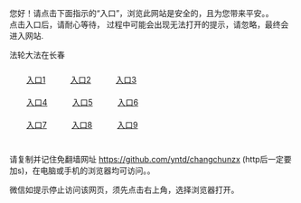 您好！请点击下面指示的“入口”，浏览此网站是安全的，且为您带来平安。。 <br/>
点击入口后，请耐心等待， 过程中可能会出现无法打开的提示，请忽略，最终会进入网站. </br>

法轮大法在长春<br/>
<div style="padding:10px"><a style="margin:20px" target="_blank" href="https://d2dpla3t1wnezt.cloudfront.net/2Qpsp?tsrdczfy" id="ccLink1" rel="nofollow">入口1</a> <a target="_blank" style="margin:20px" href="https://d2fuwxosrv8bdk.cloudfront.net/2Qpsp?hhrewln" id="ccLink2" rel="nofollow">入口2</a> <a style="margin:20px" target="_blank" href="https://dxk7a91cw2nrd.cloudfront.net/2Qpsp?ktxdvctj" id="ccLink3" rel="nofollow">入口3</a></div>

<div style="padding:10px" ><a style="margin:20px" target="_blank" href="https://d2dpla3t1wnezt.cloudfront.net/2Qpsp?tsrdczfy" id="ccLink4" rel="nofollow">入口4</a> <a style="margin:20px" href="https://d2fuwxosrv8bdk.cloudfront.net/2Qpsp?hhrewln" target="_blank" id="ccLink5" rel="nofollow">入口5</a> <a style="margin:20px" href="https://dxk7a91cw2nrd.cloudfront.net/2Qpsp?ktxdvctj" target="_blank" id="ccLink6" rel="nofollow">入口6</a></div>

<div style="padding:10px"><a style="margin:20px" target="_blank" href="https://d2dpla3t1wnezt.cloudfront.net/2Qpsp?tsrdczfy" id="ccLink7" rel="nofollow">入口7</a> <a style="margin:20px" href="https://d2fuwxosrv8bdk.cloudfront.net/2Qpsp?hhrewln" target="_blank" id="ccLink8" rel="nofollow">入口8</a> <a style="margin:20px" target="_blank" href="https://dxk7a91cw2nrd.cloudfront.net/2Qpsp?ktxdvctj" id="ccLink9" rel="nofollow">入口9</a></div>

<br/>



请复制并记住免翻墙网址 https://github.com/yntd/changchunzx (http后一定要加s)，在电脑或手机的浏览器均可访问。。<br/>

微信如提示停止访问该网页，须先点击右上角，选择浏览器打开。
